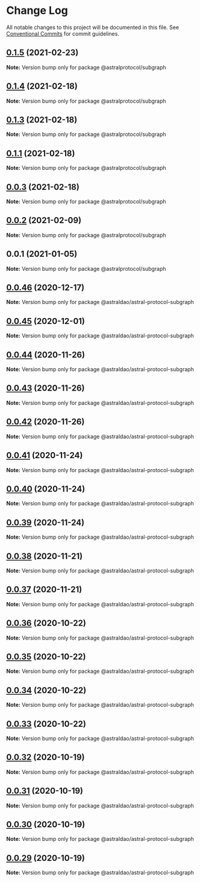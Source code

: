 # Change Log

All notable changes to this project will be documented in this file.
See [Conventional Commits](https://conventionalcommits.org) for commit guidelines.

## [0.1.5](https://github.com/AstralProtocol/astralprotocol/compare/@astralprotocol/subgraph@0.1.4...@astralprotocol/subgraph@0.1.5) (2021-02-23)

**Note:** Version bump only for package @astralprotocol/subgraph





## [0.1.4](https://github.com/AstralProtocol/astralprotocol/compare/@astralprotocol/subgraph@0.1.3...@astralprotocol/subgraph@0.1.4) (2021-02-18)

**Note:** Version bump only for package @astralprotocol/subgraph





## [0.1.3](https://github.com/AstralProtocol/astralprotocol/compare/@astralprotocol/subgraph@0.1.1...@astralprotocol/subgraph@0.1.3) (2021-02-18)

**Note:** Version bump only for package @astralprotocol/subgraph





## [0.1.1](https://github.com/AstralProtocol/astralprotocol/compare/@astralprotocol/subgraph@0.0.3...@astralprotocol/subgraph@0.1.1) (2021-02-18)

**Note:** Version bump only for package @astralprotocol/subgraph





## [0.0.3](https://github.com/AstralProtocol/astralprotocol/compare/@astralprotocol/subgraph@0.0.2...@astralprotocol/subgraph@0.0.3) (2021-02-18)

**Note:** Version bump only for package @astralprotocol/subgraph





## [0.0.2](https://github.com/AstralProtocol/astralprotocol/compare/@astralprotocol/subgraph@0.0.1...@astralprotocol/subgraph@0.0.2) (2021-02-09)

**Note:** Version bump only for package @astralprotocol/subgraph





## 0.0.1 (2021-01-05)

**Note:** Version bump only for package @astralprotocol/subgraph





## [0.0.46](https://github.com/astralDAO/astralprotocol/compare/@astraldao/astral-protocol-subgraph@0.0.45...@astraldao/astral-protocol-subgraph@0.0.46) (2020-12-17)

**Note:** Version bump only for package @astraldao/astral-protocol-subgraph





## [0.0.45](https://github.com/astralDAO/astralprotocol/compare/@astraldao/astral-protocol-subgraph@0.0.44...@astraldao/astral-protocol-subgraph@0.0.45) (2020-12-01)

**Note:** Version bump only for package @astraldao/astral-protocol-subgraph





## [0.0.44](https://github.com/astralDAO/astralprotocol/compare/@astraldao/astral-protocol-subgraph@0.0.43...@astraldao/astral-protocol-subgraph@0.0.44) (2020-11-26)

**Note:** Version bump only for package @astraldao/astral-protocol-subgraph





## [0.0.43](https://github.com/astralDAO/astralprotocol/compare/@astraldao/astral-protocol-subgraph@0.0.42...@astraldao/astral-protocol-subgraph@0.0.43) (2020-11-26)

**Note:** Version bump only for package @astraldao/astral-protocol-subgraph





## [0.0.42](https://github.com/astralDAO/astralprotocol/compare/@astraldao/astral-protocol-subgraph@0.0.41...@astraldao/astral-protocol-subgraph@0.0.42) (2020-11-26)

**Note:** Version bump only for package @astraldao/astral-protocol-subgraph





## [0.0.41](https://github.com/astralDAO/astralprotocol/compare/@astraldao/astral-protocol-subgraph@0.0.40...@astraldao/astral-protocol-subgraph@0.0.41) (2020-11-24)

**Note:** Version bump only for package @astraldao/astral-protocol-subgraph





## [0.0.40](https://github.com/astralDAO/astralprotocol/compare/@astraldao/astral-protocol-subgraph@0.0.39...@astraldao/astral-protocol-subgraph@0.0.40) (2020-11-24)

**Note:** Version bump only for package @astraldao/astral-protocol-subgraph





## [0.0.39](https://github.com/astralDAO/astralprotocol/compare/@astraldao/astral-protocol-subgraph@0.0.38...@astraldao/astral-protocol-subgraph@0.0.39) (2020-11-24)

**Note:** Version bump only for package @astraldao/astral-protocol-subgraph





## [0.0.38](https://github.com/astralDAO/astralprotocol/compare/@astraldao/astral-protocol-subgraph@0.0.37...@astraldao/astral-protocol-subgraph@0.0.38) (2020-11-21)

**Note:** Version bump only for package @astraldao/astral-protocol-subgraph





## [0.0.37](https://github.com/astralDAO/astralprotocol/compare/@astraldao/astral-protocol-subgraph@0.0.36...@astraldao/astral-protocol-subgraph@0.0.37) (2020-11-21)

**Note:** Version bump only for package @astraldao/astral-protocol-subgraph





## [0.0.36](https://github.com/astralDAO/astralprotocol/compare/@astraldao/astral-protocol-subgraph@0.0.35...@astraldao/astral-protocol-subgraph@0.0.36) (2020-10-22)

**Note:** Version bump only for package @astraldao/astral-protocol-subgraph





## [0.0.35](https://github.com/astralDAO/astralprotocol/compare/@astraldao/astral-protocol-subgraph@0.0.34...@astraldao/astral-protocol-subgraph@0.0.35) (2020-10-22)

**Note:** Version bump only for package @astraldao/astral-protocol-subgraph





## [0.0.34](https://github.com/astralDAO/astralprotocol/compare/@astraldao/astral-protocol-subgraph@0.0.33...@astraldao/astral-protocol-subgraph@0.0.34) (2020-10-22)

**Note:** Version bump only for package @astraldao/astral-protocol-subgraph





## [0.0.33](https://github.com/astralDAO/astralprotocol/compare/@astraldao/astral-protocol-subgraph@0.0.32...@astraldao/astral-protocol-subgraph@0.0.33) (2020-10-22)

**Note:** Version bump only for package @astraldao/astral-protocol-subgraph





## [0.0.32](https://github.com/astralDAO/astralprotocol/compare/@astraldao/astral-protocol-subgraph@0.0.31...@astraldao/astral-protocol-subgraph@0.0.32) (2020-10-19)

**Note:** Version bump only for package @astraldao/astral-protocol-subgraph





## [0.0.31](https://github.com/astralDAO/astralprotocol/compare/@astraldao/astral-protocol-subgraph@0.0.30...@astraldao/astral-protocol-subgraph@0.0.31) (2020-10-19)

**Note:** Version bump only for package @astraldao/astral-protocol-subgraph





## [0.0.30](https://github.com/astralDAO/astralprotocol/compare/@astraldao/astral-protocol-subgraph@0.0.29...@astraldao/astral-protocol-subgraph@0.0.30) (2020-10-19)

**Note:** Version bump only for package @astraldao/astral-protocol-subgraph





## [0.0.29](https://github.com/astralDAO/astralprotocol/compare/@astraldao/astral-protocol-subgraph@0.0.28...@astraldao/astral-protocol-subgraph@0.0.29) (2020-10-19)

**Note:** Version bump only for package @astraldao/astral-protocol-subgraph
